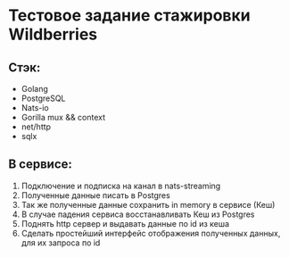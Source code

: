 # Тестовое задание стажировки Wildberries

## Стэк:
- Golang
- PostgreSQL
- Nats-io
- Gorilla mux && context
- net/http
- sqlx


## В сервисе:
1. Подключение и подписка на канал в nats-streaming
2. Полученные данные писать в Postgres
3. Так же полученные данные сохранить in memory в сервисе (Кеш)
4. В случае падения сервиса восстанавливать Кеш из Postgres
5. Поднять http сервер и выдавать данные по id из кеша
6. Сделать простейший интерфейс отображения полученных данных, для
   их запроса по id